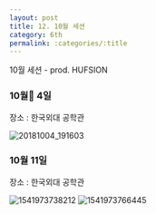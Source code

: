 ```yaml
---
layout: post
title: 12. 10월 세션
category: 6th
permalink: :categories/:title
---
```


10월 세션 - prod. HUFSION

### 10월 4일

장소 : 한국외대 공학관  

![20181004_191603](https://user-images.githubusercontent.com/30469948/99150141-d0543080-26d5-11eb-88ed-193f03e9de5e.jpg)

### 10월 11일

장소 : 한국외대 공학관

![1541973738212](https://user-images.githubusercontent.com/30469948/99150145-d6e2a800-26d5-11eb-95af-36755e3fb439.jpg)
![1541973766445](https://user-images.githubusercontent.com/30469948/99150146-d77b3e80-26d5-11eb-879c-fd5f3651b2d7.jpg)
